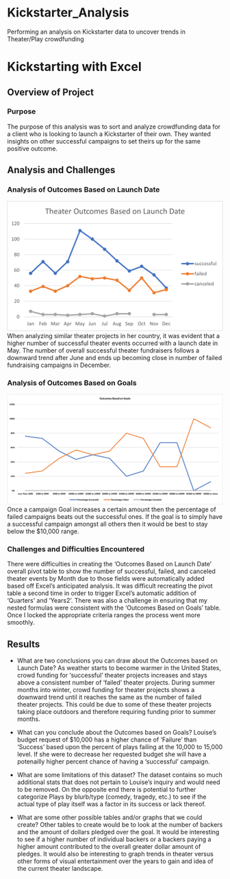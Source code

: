 # Kickstarter_Analysis
Performing an analysis on Kickstarter data to uncover trends in Theater/Play crowdfunding
# Kickstarting with Excel

## Overview of Project

### Purpose
The purpose of this analysis was to sort and analyze crowdfunding data for a client who is looking to launch a Kickstarter of their own. They wanted insights on other successful campaigns to set theirs up for the same positive outcome. 

## Analysis and Challenges

### Analysis of Outcomes Based on Launch Date
![](Theater_Outcomes_vs_Launch.png)
When analyzing similar theater projects in her country, it was evident that a higher number of successful theater events occurred with a launch date in May. The number of overall successful theater fundraisers follows a downward trend after June and ends up becoming close in number of failed fundraising campaigns in December. 

### Analysis of Outcomes Based on Goals
![](Outcomes_vs_Goals.png)
Once a campaign Goal increases a certain amount then the percentage of failed campaigns beats out the successful ones. If the goal is to simply have a successful campaign amongst all others then it would be best to stay below the $10,000 range.

### Challenges and Difficulties Encountered
There were difficulties in creating the ‘Outcomes Based on Launch Date’ overall pivot table to show the number of successful, failed, and canceled theater events by Month due to those fields were automatically added based off Excel’s anticipated analysis. It was difficult recreating the pivot table a second time in order to trigger Excel’s automatic addition of ‘Quarters’ and ‘Years2’. 
There was also a challenge in ensuring that my nested formulas were consistent with the ‘Outcomes Based on Goals’ table. Once I locked the appropriate criteria ranges the process went more smoothly.  


## Results

- What are two conclusions you can draw about the Outcomes based on Launch Date?
As weather starts to become warmer in the United States, crowd funding for ‘successful’ theater projects increases and stays above a consistent number of ‘failed’ theater projects. During summer months into winter, crowd funding for theater projects shows a downward trend until it reaches the same as the number of failed theater projects. This could be due to some of these theater projects taking place outdoors and therefore requiring funding prior to summer months. 

- What can you conclude about the Outcomes based on Goals?
Louise’s budget request of $10,000 has a higher chance of ‘Failure’ than ‘Success’ based upon the percent of plays failing at the 10,000 to 15,000 level. If she were to decrease her requested budget she will have a potenailly higher percent chance of having a ‘successful’ campaign.  


- What are some limitations of this dataset?
The dataset contains so much additional stats that does not pertain to Louise’s inquiry and would need to be removed. On the opposite end there is potential to further categorize Plays by blurb/type (comedy, tragedy, etc.) to see if the actual type of play itself was a factor in its success or lack thereof. 

- What are some other possible tables and/or graphs that we could create?
Other tables to create would be to look at the number of backers and the amount of dollars pledged over the goal. It would be interesting to see if a higher number of individual backers or a backers paying a higher amount contributed to the overall greater dollar amount of pledges. It would also be interesting to graph trends in theater versus other forms of visual entertainment over the years to gain and idea of the current theater landscape. 

